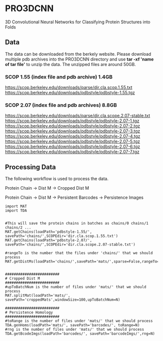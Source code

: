 # PRO3DCNN
3D Convolutional Neural Networks for Classifying Protein Structures into Folds


## Data

The data can be downloaded from the berkely website. 
Please download multiple pdb archives into the PRO3DCNN directory and use  **tar -xf 'name of tar file'** to unzip the data.
The unzipped files are around 50GB.

### SCOP 1.55 (index file and pdb archive) 1.4GB
https://scop.berkeley.edu/downloads/parse/dir.cla.scop.1.55.txt
https://scop.berkeley.edu/downloads/pdbstyle/pdbstyle-1.55.tgz

### SCOP 2.07 (index file and pdb archives) 8.8GB
https://scop.berkeley.edu/downloads/parse/dir.cla.scope.2.07-stable.txt
https://scop.berkeley.edu/downloads/pdbstyle/pdbstyle-2.07-1.tgz
https://scop.berkeley.edu/downloads/pdbstyle/pdbstyle-2.07-2.tgz
https://scop.berkeley.edu/downloads/pdbstyle/pdbstyle-2.07-3.tgz
https://scop.berkeley.edu/downloads/pdbstyle/pdbstyle-2.07-4.tgz
https://scop.berkeley.edu/downloads/pdbstyle/pdbstyle-2.07-5.tgz
https://scop.berkeley.edu/downloads/pdbstyle/pdbstyle-2.07-6.tgz
https://scop.berkeley.edu/downloads/pdbstyle/pdbstyle-2.07-7.tgz

## Processing Data

The following workflow is used to process the data.

Protein Chain -> Dist M  -> Cropped Dist M

Protein Chain -> Dist M  -> Persistent Barcodes -> Persistence Images 
                         
````
import MAT
import TDA


#This will save the protein chains in batches as chains/0 chains/1 chains/2 ...
MAT.getChains(loadPath='pdbstyle-1.55/', savePath='chains/',SCOPEdir='dir.cla.scop.1.55.txt')
MAT.getChains(loadPath='pdbstyle-2.07/', savePath='chains/',SCOPEdir='dir.cla.scope.2.07-stable.txt')

#rangeTo is the number that the files under 'chains/' that we should process
MAT.getDistMs(loadPath='chains/',savePath='mats/',sparse=False,rangeTo=N)


#########################
# Cropped Dist M
#########################
#upToBatchNum is the number of files under 'mats/' that we should process
MAT.splitMat(loadPath='mats/', savePath='croppedMats',windowSize=100,upToBatchNum=N)

#########################
# Persistence Homology
#########################
#toRange is the number of files under 'mats/' that we should process
TDA.genHoms(loadPath='mats/', savePath='barcodes/', toRange=N)
#rng is the number of files under 'mats/' that we should process
TDA.getBcodeImgs(loadPath='barcodes/', savePath='barcodeImgs/',rng=N)


````
